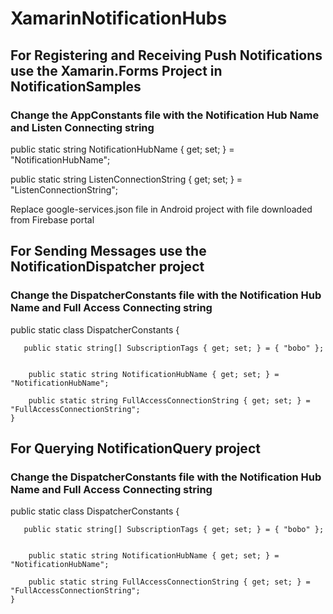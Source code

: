 # XamarinNotificationHubs

## For Registering and Receiving Push Notifications use the Xamarin.Forms Project in NotificationSamples

### Change the AppConstants file with the Notification Hub Name and Listen Connecting string

 public static string NotificationHubName { get; set; } = "NotificationHubName";

 public static string ListenConnectionString { get; set; } = "ListenConnectionString";

Replace google-services.json file in Android project with file downloaded from Firebase portal


## For Sending Messages use the NotificationDispatcher project

### Change the DispatcherConstants file with the Notification Hub Name and Full Access Connecting string

 public static class DispatcherConstants
    {

       public static string[] SubscriptionTags { get; set; } = { "bobo" };

 
        public static string NotificationHubName { get; set; } = "NotificationHubName";

        public static string FullAccessConnectionString { get; set; } = "FullAccessConnectionString";
    }
    

## For Querying NotificationQuery project

### Change the DispatcherConstants file with the Notification Hub Name and Full Access Connecting string

 public static class DispatcherConstants
    {

       public static string[] SubscriptionTags { get; set; } = { "bobo" };

 
        public static string NotificationHubName { get; set; } = "NotificationHubName";

        public static string FullAccessConnectionString { get; set; } = "FullAccessConnectionString";
    }
